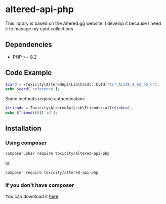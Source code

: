 # altered-api-php
This library is based on the Altered.gg website. I develop it because I need it to manage my card collections.

## Dependencies
- PHP >= 8.2

## Code Example
```php
$card = \Toxicity\AlteredApi\Lib\Cards::byId('ALT_ALIZE_A_AX_35_C');
echo $card['reference'];
```

Some methods require authentication:
```php
$friends = Toxicity\AlteredApi\Lib\Friends::all($token);
echo $friends[0]['id'];
```


## Installation

### Using composer

```sh
composer.phar require toxicity/altered-api-php
```
or
```sh
composer require toxicity/altered-api-php
```

### If you don't have composer
You can download it [here](https://getcomposer.org/download/).
